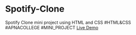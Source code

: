 # Spotify-Clone
Spotify Clone mini project using HTML and CSS 
#HTML&CSS #APNACOLLEGE #MINI_PROJECT
[Live Demo](https://spotify-clone-mini-project.netlify.app/)

